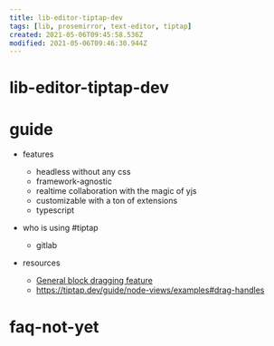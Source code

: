 ```yaml
---
title: lib-editor-tiptap-dev
tags: [lib, prosemirror, text-editor, tiptap]
created: 2021-05-06T09:45:58.536Z
modified: 2021-05-06T09:46:30.944Z
---
```


# lib-editor-tiptap-dev

# guide

- features
  - headless without any css
  - framework-agnostic
  - realtime collaboration with the magic of yjs
  - customizable with a ton of extensions
  - typescript

- who is using #tiptap
  - gitlab

- resources
  - [General block dragging feature](https://github.com/ueberdosis/tiptap/issues/323)
  - https://tiptap.dev/guide/node-views/examples#drag-handles
# faq-not-yet
